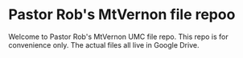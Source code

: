 # Pastor Rob's MtVernon file repoo
Welcome to Pastor Rob's MtVernon UMC file repo. This repo is for convenience only. The actual files all live in Google Drive.
